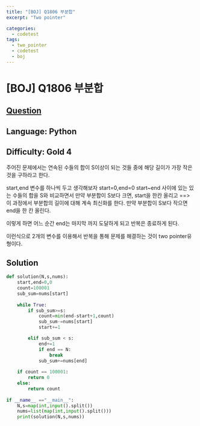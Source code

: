 ```yaml
---
title: "[BOJ] Q1806 부분합"
excerpt: "Two pointer"

categories:
  - codetest
tags:
  - two_pointer
  - codetest
  - boj
---
```

# [BOJ] Q1806 부분합
## [Question](https://www.acmicpc.net/problem/1806)
## Language: Python
## Difficulty: Gold 4

주어진 문제에서는 연속된 수들의 합이 S이상이 되는 것들 중에 해당 길이가 가장 작은 것을 구하라고 한다.

start,end 변수를 하나씩 두고 생각해보자
start=0,end=0
start~end 사이에 있는 있는 수들의 합을 S와 비교하면서
만약 부분합이 S보다 크면, start을 한칸 올리고 ==> 이 과정에서 부분합의 길이에 대해 계속 최신화를 한다.
만약 부분합이 S보다 작으면 end을 한 칸 올린다.

이렇게 하면 어느 순간 end는 마지막 까지 도달하게 되고 반복은 종료하게 된다.

이런식으로 2개의 변수를 이용해서 반복을 통해 문제를 해결하는 것이 two pointer유형이다.

## Solution
```python
def solution(N,s,nums):
    start,end=0,0
    count=100001
    sub_sum=nums[start]
    
    while True:
        if sub_sum>=s:
            count=min(end-start+1,count)
            sub_sum-=nums[start]
            start+=1

        elif sub_sum < s:
            end+=1
            if end == N:
                break
            sub_sum+=nums[end]
            
    if count == 100001:
        return 0
    else:
        return count
    
if __name__ =="__main__":
    N,s=map(int,input().split())
    nums=list(map(int,input().split()))
    print(solution(N,s,nums))
```